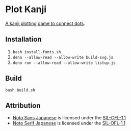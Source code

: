 # Plot Kanji

[A kanji plotting game to connect dots](https://marmooo.github.io/plot-kanji/).

## Installation

1. `bash install-fonts.sh`
2. `deno --allow-read --allow-write build-svg.js`
3. `deno run --allow-read --allow-write listup.js`

## Build

```
bash build.sh
```

## Attribution

- [Noto Sans Japanese](https://fonts.google.com/noto/specimen/Noto+Sans+JP) is
  licensed under the
  [SIL-OFL-1.1](https://fonts.google.com/noto/specimen/Noto+Sans+JP/about)
- [Noto Serif Japanese](https://fonts.google.com/noto/specimen/Noto+Serif+JP) is
  licensed under the
  [SIL-OFL-1.1](https://fonts.google.com/noto/specimen/Noto+Serif+JP/about)

